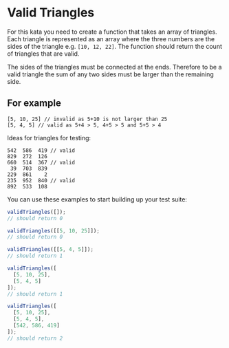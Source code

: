 # Valid Triangles

For this kata you need to create a function that takes an array of triangles. Each triangle is represented as an array where the three numbers are the sides of the triangle e.g. `[10, 12, 22]`. The function should return the count of triangles that are valid.

The sides of the triangles must be connected at the ends. Therefore to be a valid triangle the sum of any two sides must be larger than the remaining side.

## For example

```raw
[5, 10, 25] // invalid as 5+10 is not larger than 25
[5, 4, 5] // valid as 5+4 > 5, 4+5 > 5 and 5+5 > 4
```

Ideas for triangles for testing:

```raw
542  586  419 // valid
829  272  126
660  514  367 // valid
 39  703  839
229  861    2
235  952  840 // valid
892  533  108
```

You can use these examples to start building up your test suite:

```js
validTriangles([]);
// should return 0
```

```js
validTriangles([[5, 10, 25]]);
// should return 0
```

```js
validTriangles([[5, 4, 5]]);
// should return 1
```

```js
validTriangles([
  [5, 10, 25],
  [5, 4, 5]
]);
// should return 1
```

```js
validTriangles([
  [5, 10, 25],
  [5, 4, 5],
  [542, 586, 419]
]);
// should return 2
```
